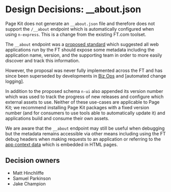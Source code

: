 # Design Decisions: \_\_about.json

Page Kit does not generate an `__about.json` file and therefore does not support the `/__about` endpoint which is automatically configured when using `n-express`. This is a change from the existing FT.com toolset.

The `__about` endpoint was a [proposed standard] which suggested all web applications run by the FT should expose some metadata including the application name, version, and the supporting team  in order to more easily discover and track this information.

However, the proposal was never fully implemented across the FT and has since been superseded by developments in [Biz Ops] and [automated change logging].

In addition to the proposed schema `n-ui` also appended its version number which was used to track the progress of new releases and configure which external assets to use. Neither of these use-cases are applicable to Page Kit; we recommend installing Page Kit packages with a fixed version number (and for consumers to use tools able to automatically update it) and applications build and consume their own assets.

We are aware that the `__about` endpoint may still be useful when debugging but the metadata remains accessible via other means including using the FT debug headers when making requests to an application or referring to the [app context data] which is embedded in HTML pages.

[proposed standard]: https://docs.google.com/document/d/1k0xIwNjRSxVEmabKE3t4RijzkJn4y_13oFPD2wFukfw/edit
[Biz Ops]: https://biz-ops.in.ft.com/
[automated change logs]: https://github.com/Financial-Times/change-api
[app context data]: ../../packages/dotcom-server-app-context/schema.md

## Decision owners

- Matt Hinchliffe
- Samuel Parkinson
- Jake Champion